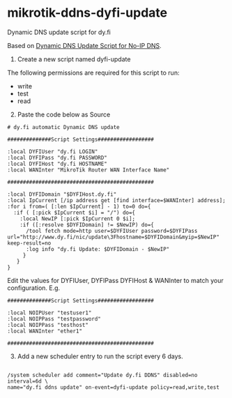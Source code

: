 # mikrotik-ddns-dyfi-update
Dynamic DNS update script for dy.fi

Based on <a href="https://wiki.mikrotik.com/wiki/Dynamic_DNS_Update_Script_for_No-IP_DNS">Dynamic DNS Update Script for No-IP DNS</a>.

1. Create a new script named dyfi-update

The following permissions are required for this script to run:
* write
* test
* read

2. Paste the code below as Source
```
# dy.fi automatic Dynamic DNS update

##############Script Settings##################

:local DYFIUser "dy.fi LOGIN"
:local DYFIPass "dy.fi PASSWORD"
:local DYFIHost "dy.fi HOSTNAME"
:local WANInter "MikroTik Router WAN Interface Name"

###############################################

:local DYFIDomain "$DYFIHost.dy.fi"
:local IpCurrent [/ip address get [find interface=$WANInter] address];
:for i from=( [:len $IpCurrent] - 1) to=0 do={ 
  :if ( [:pick $IpCurrent $i] = "/") do={ 
    :local NewIP [:pick $IpCurrent 0 $i];
    :if ([:resolve $DYFIDomain] != $NewIP) do={
      /tool fetch mode=http user=$DYFIUser password=$DYFIPass url="http://www.dy.fi/nic/update\3Fhostname=$DYFIDomain&myip=$NewIP" keep-result=no
      :log info "dy.fi Update: $DYFIDomain - $NewIP"
     }
   } 
}
```
Edit the values for DYFIUser, DYFIPass DYFIHost & WANInter to match your configuration.
E.g.
```
##############Script Settings##################

:local NOIPUser "testuser1"
:local NOIPPass "testpassword"
:local NOIPPass "testhost"
:local WANInter "ether1"

###############################################
```

3. Add a new scheduler entry to run the script every 6 days.
```

/system scheduler add comment="Update dy.fi DDNS" disabled=no interval=6d \
name="dy.fi ddns update" on-event=dyfi-update policy=read,write,test
```
